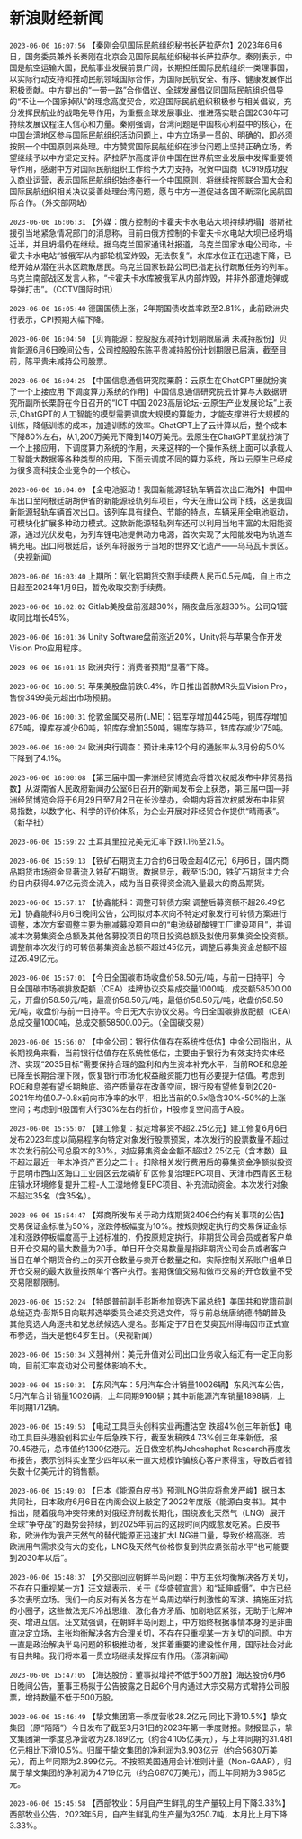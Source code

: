# 新浪财经新闻
`2023-06-06 16:07:56` 【秦刚会见国际民航组织秘书长萨拉萨尔】2023年6月6日，国务委员兼外长秦刚在北京会见国际民航组织秘书长萨拉萨尔。秦刚表示，中国是航空运输大国，民航事业发展前景广阔，长期担任国际民航组织一类理事国，以实际行动支持和推动民航领域国际合作，为国际民航安全、有序、健康发展作出积极贡献。中方提出的“一带一路”合作倡议、全球发展倡议同国际民航组织倡导的“不让一个国家掉队”的理念高度契合，欢迎国际民航组织积极参与相关倡议，充分发挥民航业的战略先导作用，为重振全球发展事业、推进落实联合国2030年可持续发展议程注入信心和力量。秦刚强调，台湾问题是中国核心利益中的核心，在中国台湾地区参与国际民航组织活动问题上，中方立场是一贯的、明确的，即必须按照一个中国原则来处理。中方赞赏国际民航组织在涉台问题上坚持正确立场，希望继续予以中方坚定支持。萨拉萨尔高度评价中国在世界航空业发展中发挥重要领导作用，感谢中方对国际民航组织工作给予大力支持，祝贺中国商飞C919成功投入商业运营，表示国际民航组织始终奉行一个中国原则，将继续按照联合国大会和国际民航组织相关决议妥善处理台湾问题，愿与中方一道促进各国不断深化民航国际合作。（外交部网站）

`2023-06-06 16:06:31` 【外媒：俄方控制的卡霍夫卡水电站大坝持续坍塌】塔斯社援引当地紧急情况部门的消息称，目前由俄方控制的卡霍夫卡水电站大坝已经坍塌近半，并且坍塌仍在继续。据乌克兰国家通讯社报道，乌克兰国家水电公司称，卡霍夫卡水电站“被俄军从内部轮机室炸毁，无法恢复”。水库水位正在迅速下降，已经开始从潜在洪水区疏散居民。乌克兰国家铁路公司已指定执行疏散任务的列车。乌克兰南部战区发言人称，“卡霍夫卡水库被俄军从内部炸毁，并非外部遭炮弹或导弹打击”。（CCTV国际时讯）

`2023-06-06 16:05:40` 德国国债上涨，2年期国债收益率跌至2.81%，此前欧洲央行表示，CPI预期大幅下降。

`2023-06-06 16:04:50` 【贝肯能源：控股股东减持计划期限届满 未减持股份】贝肯能源6月6日晚间公告，公司控股股东陈平贵减持股份计划期限已届满，截至目前，陈平贵未减持公司股票。

`2023-06-06 16:04:25` 【中国信息通信研究院栗蔚：云原生在ChatGPT里就扮演了一个上接应用 下调度算力系统的作用】中国信息通信研究院云计算与大数据研究所副所长栗蔚在今日召开的“ICT 中国·2023高层论坛-云原生产业发展论坛”上表示,ChatGPT的人工智能的模型需要调度大规模的算能力，才能支撑进行大规模的训练，降低训练的成本，加速训练的效率。GhatGPT上了云计算以后，整个成本下降80%左右，从1,200万美元下降到140万美元。云原生在ChatGPT里就扮演了一个上接应用，下调度算力系统的作用，未来这样的一个操作系统上面可以承载人工智能大数据等各种类型的应用，下面去调度不同的算力系统，所以云原生已经成为很多高科技企业竞争的一个核心。

`2023-06-06 16:04:09` 【全电池驱动！我国新能源轻轨车辆首次出口海外】中国中车出口至阿根廷胡胡伊省的新能源轻轨列车项目，今天在唐山公司下线，这是我国新能源轻轨车辆首次出口。该列车具有绿色、节能的特点，车辆采用全电池驱动，可模块化扩展多种动力模式。这款新能源轻轨列车还可以利用当地丰富的太阳能资源，通过光伏发电，为列车锂电池提供动力电源，首次实现了太阳能发电为轨道车辆充电。出口阿根廷后，该列车将服务于当地的世界文化遗产——乌马瓦卡景区。（央视新闻）

`2023-06-06 16:03:40` 上期所：氧化铝期货交割手续费人民币0.5元/吨，自上市之日起至2024年1月9日，暂免收取交割手续费。

`2023-06-06 16:02:02` Gitlab美股盘前涨超30%，隔夜盘后涨超30%。公司Q1营收同比增长45%。

`2023-06-06 16:01:36` Unity Software盘前涨近20%，Unity将与苹果合作开发Vision Pro应用程序。

`2023-06-06 16:01:15` 欧洲央行：消费者预期“显著”下降。

`2023-06-06 16:00:51` 苹果美股盘前跌0.4%，昨日推出首款MR头显Vision Pro，售价3499美元超出市场预期。

`2023-06-06 16:00:31` 伦敦金属交易所(LME)：铝库存增加4425吨，铜库存增加875吨，镍库存减少60吨，铅库存增加350吨，锡库存持平，锌库存减少175吨。

`2023-06-06 16:00:24` 欧洲央行调查：预计未来12个月的通胀率从3月份的5.0%下降到了4.1%。

`2023-06-06 16:00:08` 【第三届中国—非洲经贸博览会将首次权威发布中非贸易指数】从湖南省人民政府新闻办公室6日召开的新闻发布会上获悉，第三届中国—非洲经贸博览会将于6月29日至7月2日在长沙举办，会期内将首次权威发布中非贸易指数，以数字化、科学的评价体系，为企业开展对非经贸合作提供“晴雨表”。（新华社）

`2023-06-06 15:59:22` 土耳其里拉兑美元汇率下跌1.1％至21.5。

`2023-06-06 15:59:13` 【铁矿石期货主力合约6日吸金超4亿元】6月6日，国内商品期货市场资金显著流入铁矿石期货。数据显示，截至15:00，铁矿石期货主力合约日内获得4.97亿元资金流入，成为当日获得资金流入量最大的商品期货。

`2023-06-06 15:57:17` 【协鑫能科：调整可转债方案 调整后募资额不超26.49亿元】协鑫能科6月6日晚间公告，公司拟对本次向不特定对象发行可转债方案进行调整，本次方案调整主要为删减募投项目中的“电池级碳酸锂工厂建设项目”，并调减本次募集资金总额及其他各募投项目的项目投资总额及拟使用募集资金投资额。调整前本次发行的可转债募集资金总额不超过45亿元，调整后募集资金总额不超过26.49亿元。

`2023-06-06 15:57:01` 【今日全国碳市场收盘价58.50元/吨，与前一日持平】今日全国碳市场碳排放配额（CEA）挂牌协议交易成交量1000吨，成交额58500.00元，开盘价58.50元/吨，最高价58.50元/吨，最低价58.50元/吨，收盘价58.50元/吨，收盘价与前一日持平。今日无大宗协议交易。今日全国碳排放配额（CEA）总成交量1000吨，总成交额58500.00元。（全国碳交易）

`2023-06-06 15:56:07` 【中金公司：银行估值存在系统性低估】中金公司指出，从长期视角来看，当前银行估值存在系统性低估，主要由于银行为有效支持实体经济、实现“2035目标”需要保持合理的盈利和内生资本补充水平，当前ROE和息差已降至长期合理下限，恢复银行市场化权益融资能力也有必要提升估值。考虑到ROE和息差有望长期触底、资产质量存在改善空间，银行股有望修复到2020-2021年均值0.7-0.8x前向市净率的水平，相比当前的0.5x隐含30%-50%的上涨空间；考虑到H股国有大行30%左右的折价，H股修复空间高于A股。

`2023-06-06 15:55:07` 【建工修复：拟定增募资不超2.25亿元】建工修复6月6日发布2023年度以简易程序向特定对象发行股票预案，本次发行的股票数量不超过本次发行前公司总股本的30%，对应募集资金金额不超过2.25亿元（含本数）且不超过最近一年末净资产百分之二十。扣除相关发行费用后的募集资金净额拟投资于昆明市西山区海口工业园区云龙磷矿矿区修复治理EPC项目、天津市西青区王稳庄镇水环境修复提升工程-人工湿地修复EPC项目、补充流动资金。本次发行对象不超过35名（含35名）。

`2023-06-06 15:54:47` 【郑商所发布关于动力煤期货2406合约有关事项的公告】交易保证金标准为50%，涨跌停板幅度为10%。按规则规定执行的交易保证金标准和涨跌停板幅度高于上述标准的，仍按原规定执行。非期货公司会员或者客户单日开仓交易的最大数量为20手。单日开仓交易数量是指非期货公司会员或者客户当日在单个期货合约上的买开仓数量与卖开仓数量之和。实际控制关系账户组单日开仓交易的最大数量按照单个客户执行。套期保值交易和做市交易的开仓数量不受交易限额限制。

`2023-06-06 15:52:24` 【特朗普前副手彭斯参加竞选下届总统】美国共和党籍前副总统迈克·彭斯5日向联邦选举委员会递交竞选文件，将与前总统唐纳德·特朗普及其他竞选人角逐共和党总统候选人提名。彭斯定于7日在艾奥瓦州得梅因市正式宣布参选，当天是他64岁生日。（央视新闻）

`2023-06-06 15:50:34` 义翘神州：美元升值对公司出口业务收入结汇有一定正向影响，目前汇率变动对公司整体影响不大。

`2023-06-06 15:50:31` 【东风汽车：5月汽车合计销量10026辆】东风汽车公告，5月汽车合计销量10026辆，上年同期9160辆；其中新能源汽车销量1898辆，上年同期1712辆。

`2023-06-06 15:49:53` 【电动工具巨头创科实业再遭沽空 跌超4%创三年新低】电动工具巨头港股创科实业午后急跌下行，截至发稿跌4.73%创三年来新低，报70.45港元，总市值约1300亿港元。近日做空机构Jehoshaphat Research再度发布报告，表示创科实业至少四年以来一直大规模诈骗核心客户家得宝，导致后者错失数十亿美元计的销售额。

`2023-06-06 15:49:03` 【日本《能源白皮书》预测LNG供应将愈发严峻】据日本共同社，日本政府6月6日在内阁会议上敲定了2022年度版《能源白皮书》。其中指出，随着俄乌冲突带来的对俄经济制裁长期化，围绕液化天然气（LNG）展开全球“争夺战”的趋势会持续，到2025年前后的这段时间内或愈发吃紧。白皮书称，欧洲作为俄产天然气的替代能源正迅速扩大LNG进口量，导致价格高涨。若欧洲用气需求没有大的变化，LNG及天然气价格恢复到供应紧张前水平“也可能要到2030年以后”。

`2023-06-06 15:48:37` 【外交部回应朝鲜半岛问题：中方主张均衡解决各方关切，不存在只重视某一方】汪文斌表示，关于《华盛顿宣言》和“延伸威慑”，中方已经多次表明立场。我们一向反对有关各方在半岛周边举行刺激性的军演、搞施压对抗的小圈子，这些做法充斥冷战思维、激化各方矛盾、加剧地区紧张，无助于化解冲突、增进互信。汪文斌强调，在朝鲜半岛问题上，中方始终根据事情本身的是非曲直决定立场，主张均衡解决各方合理关切，不存在只重视某一方关切的问题。中方一直是政治解决半岛问题的积极推动者，发挥着重要的建设性作用，国际社会对此有目共睹。我们将本着一贯立场继续发挥应有作用。（澎湃新闻）

`2023-06-06 15:47:05` 【海达股份：董事拟增持不低于500万股】海达股份6月6日晚间公告，董事王杨拟于公告披露之日起6个月内通过大宗交易方式增持公司股票，增持数量不低于500万股。

`2023-06-06 15:46:49` 【挚文集团第一季度营收28.2亿元 同比下滑10.5%】挚文集团（原“陌陌”）今日发布了截至3月31日的2023年第一季度财报。财报显示，挚文集团第一季度总净营收为28.189亿元（约合4.105亿美元），与上年同期的31.481亿元相比下滑10.5%。归属于挚文集团的净利润为3.903亿元（约合5680万美元），而上年同期为2.899亿元。不按照美国通用会计准则计量（Non-GAAP），归属于挚文集团的净利润为4.719亿元（约合6870万美元），而上年同期为3.985亿元。

`2023-06-06 15:45:58` 【西部牧业：5月自产生鲜乳的生产量较上月下降3.33%】西部牧业公告，2023年5月，自产生鲜乳的生产量为3250.7吨，本月比上月下降3.33%。

